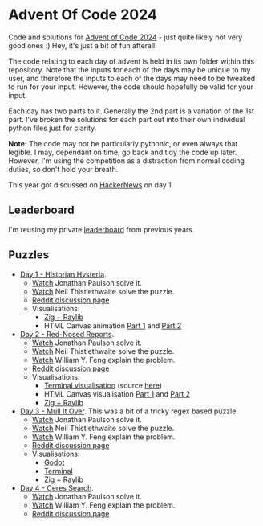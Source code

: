# Advent Of Code 2024

Code and solutions for [Advent of Code 2024](http://adventofcode.com/2024) - just quite likely not very good ones :) Hey, it's just a bit of fun afterall.

The code relating to each day of advent is held in its own folder within this repository. Note that the inputs for each of the days may be unique to my user, and therefore the inputs to each of the days may need to be tweaked to run for your input. However, the code should hopefully be valid for your input.

Each day has two parts to it. Generally the 2nd part is a variation of the 1st part. I've broken the solutions for each part out into their own individual python files just for clarity.

**Note:** The code may not be particularly pythonic, or even always that legible. I may, dependant on time, go back and tidy the code up later. However, I'm using the competition as a distraction from normal coding duties, so don't hold your breath.

This year got discussed on [HackerNews](https://news.ycombinator.com/item?id=42287231) on day 1.

## Leaderboard

I'm reusing my private [leaderboard](leaderboard.json) from previous years.

## Puzzles

  * [Day 1 - Historian Hysteria](day_01/README.md).
    * [Watch](https://www.youtube.com/watch?v=ym1ae-vBy6g) Jonathan Paulson solve it.
    * [Watch](https://www.youtube.com/watch?v=BMa48ib3ei8) Neil Thistlethwaite solve the puzzle.
    * [Reddit discussion page](https://www.reddit.com/r/adventofcode/comments/1h3vp6n/2024_day_1_solutions/)
    * Visualisations:
      * [Zig + Raylib](https://www.reddit.com/r/adventofcode/comments/1h44x03/2024_day_1zig_raylib_mix_and_match/)
      * HTML Canvas animation [Part 1](https://www.reddit.com/r/adventofcode/comments/1h4dlbo/2024_day_1_part_1_ts_html_canvas_animation/) and [Part 2](https://www.reddit.com/r/adventofcode/comments/1h4do68/2024_day_1_part_2_ts_html_canvas_animation/)
  * [Day 2 - Red-Nosed Reports](day_02/README.md).
    * [Watch](https://www.youtube.com/watch?v=bDUBs_kUEvE) Jonathan Paulson solve it.
    * [Watch](https://www.youtube.com/watch?v=4NRODX4skCM) Neil Thistlethwaite solve the puzzle.
    * [Watch](https://www.youtube.com/watch?v=4NICD495QFE) William Y. Feng explain the problem.
    * [Reddit discussion page](https://www.reddit.com/r/adventofcode/comments/1h4ncyr/2024_day_2_solutions/)
    * Visualisations:
      * [Terminal visualisation](https://www.reddit.com/r/adventofcode/comments/1h4wuuf/2024_day_2_python_terminal_visualization/) (source [here](https://github.com/salt-die/Advent-of-Code/tree/main/2024/visuals/02_Red_Nosed_Reports))
      * HTML Canvas visualisation [Part 1](https://www.reddit.com/r/adventofcode/comments/1h4xbhf/2024_day_2_part_1_ts_html_canvas_animation/) and [Part 2](https://www.reddit.com/r/adventofcode/comments/1h51er6/2024_day_2_part_2_ts_html_canvas_animation/)
      * [Zig + Raylib](https://www.reddit.com/r/adventofcode/comments/1h4xq2y/2024_day_2_part_2zig_raylib_super_multi_tuner/)
  * [Day 3 - Mull It Over](day_03/README.md). This was a bit of a tricky regex based puzzle.
    * [Watch](https://www.youtube.com/watch?v=lCc60XI-QX8) Jonathan Paulson solve it.
    * [Watch](https://www.youtube.com/watch?v=uBup4-4uPBI) Neil Thistlethwaite solve the puzzle.
    * [Watch](https://www.youtube.com/watch?v=83Svq4UB8f4) William Y. Feng explain the problem.
    * [Reddit discussion page](https://www.reddit.com/r/adventofcode/comments/1h5frsp/2024_day_3_solutions/)
    * Visualisations:
      * [Godot](https://www.reddit.com/r/adventofcode/comments/1h6754y/2024_day_3_part_2_godot_day_3_visualization/)
      * [Terminal](https://www.reddit.com/r/adventofcode/comments/1h624yd/2024_day_3_part_2_visualization/)
      * [Zig + Raylib](https://www.reddit.com/r/adventofcode/comments/1h5jse8/2024_day_3_part_2zig_raylib_data_finding_animation/)
  * [Day 4 - Ceres Search](day_04/README.md).
    * [Watch](https://www.youtube.com/watch?v=P1OZJ5ZkLN8) Jonathan Paulson solve it.
    * [Watch](https://www.youtube.com/watch?v=L8lNcd9yQuY) William Y. Feng explain the problem.
    * [Reddit discussion page](https://www.reddit.com/r/adventofcode/comments/1h689qf/2024_day_4_solutions/)
